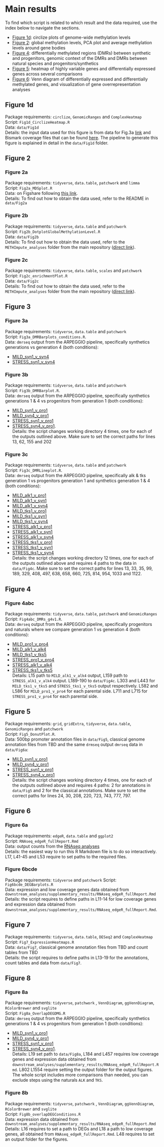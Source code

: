# Main results

To find which script is related to which result and the data required, use the index below to navigate the sections.

 - [Figure 1d](#figure-1d): circlize plots of genome-wide methylation levels
 - [Figure 2](#figure-2): global methylation levels, PCA plot and average methylation levels around gene bodies
 - [Figure 4](#figure-4): differentially methylated regions (DMRs) between synthetic and progenitors, genomic context of the DMRs and DMRs between natural species and progenitors/synthetics
 - [Figure 5](#figure-5): heatmap of highly variable genes and differentially expressed genes across several comparisons
 - [Figure 6](#figure-6): Venn diagram of differentially expressed and differentially methylated genes, and visualization of gene overrepresentation analyses


## Figure 1d

Package requirements: `circlize`, `GenomicRanges` and `ComplexHeatmap`  
Script: `Fig1d_CirclizeHeatmap.R`  
Data: `data/Fig1d`  
Details: the input data used for this figure is from data for Fig.3a [link](https://figshare.com/projects/Data_for_MDS_analyses/134765) and Bismark coverage files that can be found [here](https://doi.org/10.5281/zenodo.7323783). The pipeline to generate this figure is explained in detail in the `data/Fig1d` folder.

## Figure 2

### Figure 2a

Package requirements: `tidyverse`, `data.table`, `patchwork` and `limma`  
Script: `Fig2a_MDSplot.R`  
Data: on Figshare following [this link](https://figshare.com/projects/Data_for_MDS_analyses/134765).   
Details: To find out how to obtain the data used, refer to the README in `data/Fig2a`

### Figure 2b

Package requirements: `tidyverse`, `data.table` and `patchwork`  
Script: `Fig2b_DotplotGlobalMethylationLevel.R`  
Data: `data/Fig2b`  
Details: To find out how to obtain the data used, refer to the `METHImpute_analyses` folder from the main repository ([direct link](https://github.com/supermaxiste/EnvironmentalStressPolyploidEvolution/tree/main/METHImpute_analyses)).

### Figure 2c

Package requirements: `tidyverse`, `data.table`, `scales` and `patchwork`  
Script: `Fig2c_enrichmentPlot.R`  
Data: `data/Fig2c`  
Details: To find out how to obtain the data used, refer to the `METHImpute_analyses` folder from the main repository ([direct link](https://github.com/supermaxiste/EnvironmentalStressPolyploidEvolution/tree/main/METHImpute_analyses)).

## Figure 3

### Figure 3a

Package requirements: `tidyverse`, `data.table` and `patchwork`  
Script: `Fig3a_DMRBarplots_conditions.R`.  
Data: `dmrseq` output from the ARPEGGIO pipeline, specifically synthetics generations  vs generation 4 (both conditions):
  - [MILD_syn1_v_syn4](https://github.com/supermaxiste/EnvironmentalStressPolyploidEvolution/tree/main/ARPEGGIO_analyses/MILD_syn1_v_syn4)
  - [STRESS_syn1_v_syn4](https://github.com/supermaxiste/EnvironmentalStressPolyploidEvolution/tree/main/ARPEGGIO_analyses/STRESS_syn1_v_syn4)

### Figure 3b

Package requirements: `tidyverse`, `data.table` and `patchwork`  
Script: `Fig3b_DMRBarplot.R`.  
Data: `dmrseq` output from the ARPEGGIO pipeline, specifically synthetics generations 1 & 4 vs progenitors from generation 1 (both conditions):
  - [MILD_syn1_v_pro1](https://github.com/supermaxiste/EnvironmentalStressPolyploidEvolution/tree/main/ARPEGGIO_analyses/MILD_syn1_v_pro1)
  - [MILD_syn4_v_pro1](https://github.com/supermaxiste/EnvironmentalStressPolyploidEvolution/tree/main/ARPEGGIO_analyses/MILD_syn4_v_pro1)
  - [STRESS_syn1_v_pro1](https://github.com/supermaxiste/EnvironmentalStressPolyploidEvolution/tree/main/ARPEGGIO_analyses/STRESS_syn1_v_pro1)
  - [STRESS_syn4_v_pro1](https://github.com/supermaxiste/EnvironmentalStressPolyploidEvolution/tree/main/ARPEGGIO_analyses/STRESS_syn4_v_pro1).  
Details: the script changes working directory 4 times, one for each of the outputs outlined above. Make sure to set the correct paths for lines 13, 62, 155 and 202

### Figure 3c

Package requirements: `tidyverse`, `data.table` and `patchwork`  
Script: `Fig3c_DMRLineplot.R`.  
Data: `dmrseq` output from the ARPEGGIO pipeline, specifically alk & tks generation 1 vs progenitors generation 1 and synthetics generation 1 & 4 (both conditions):
  - [MILD_alk1_v_pro1](https://github.com/supermaxiste/EnvironmentalStressPolyploidEvolution/tree/main/ARPEGGIO_analyses/MILD_alk1_v_pro1)
  - [MILD_alk1_v_syn1](https://github.com/supermaxiste/EnvironmentalStressPolyploidEvolution/tree/main/ARPEGGIO_analyses/MILD_alk1_v_syn1)
  - [MILD_alk1_v_syn4](https://github.com/supermaxiste/EnvironmentalStressPolyploidEvolution/tree/main/ARPEGGIO_analyses/MILD_alk1_v_syn4)
  - [MILD_tks1_v_pro1](https://github.com/supermaxiste/EnvironmentalStressPolyploidEvolution/tree/main/ARPEGGIO_analyses/MILD_tks1_v_pro1)
  - [MILD_tks1_v_syn1](https://github.com/supermaxiste/EnvironmentalStressPolyploidEvolution/tree/main/ARPEGGIO_analyses/MILD_tks1_v_syn1)
  - [MILD_tks1_v_syn4](https://github.com/supermaxiste/EnvironmentalStressPolyploidEvolution/tree/main/ARPEGGIO_analyses/MILD_tks1_v_syn4)
  - [STRESS_alk1_v_pro1](https://github.com/supermaxiste/EnvironmentalStressPolyploidEvolution/tree/main/ARPEGGIO_analyses/STRESS_alk1_v_pro1)
  - [STRESS_alk1_v_syn1](https://github.com/supermaxiste/EnvironmentalStressPolyploidEvolution/tree/main/ARPEGGIO_analyses/STRESS_alk1_v_syn1)
  - [STRESS_alk1_v_syn4](https://github.com/supermaxiste/EnvironmentalStressPolyploidEvolution/tree/main/ARPEGGIO_analyses/STRESS_alk1_v_syn4)
  - [STRESS_tks1_v_pro1](https://github.com/supermaxiste/EnvironmentalStressPolyploidEvolution/tree/main/ARPEGGIO_analyses/STRESS_tks1_v_pro1)
  - [STRESS_tks1_v_syn1](https://github.com/supermaxiste/EnvironmentalStressPolyploidEvolution/tree/main/ARPEGGIO_analyses/STRESS_tks1_v_syn1)
  - [STRESS_tks1_v_syn4](https://github.com/supermaxiste/EnvironmentalStressPolyploidEvolution/tree/main/ARPEGGIO_analyses/STRESS_tks1_v_syn4)   
Details: the script changes working directory 12 times, one for each of the outputs outlined above and requires 4 paths to the data in `data/Fig4c`. Make sure to set the correct paths for lines 13, 33, 35, 99, 189, 329, 408, 497, 638, 658, 660, 725, 814, 954, 1033 and 1122.

## Figure 4

### Figure 4abc

Package requirements: `tidyverse`, `data.table`, `patchwork` and `GenomicRanges`  
Script: `Fig4abc_DMRs_g4v1.R`.  
Data: `dmrseq` output from the ARPEGGIO pipeline, specifically progenitors and naturals where we compare generation 1 vs generation 4 (both conditions):
  - [MILD_pro1_v_pro4](https://github.com/supermaxiste/EnvironmentalStressPolyploidEvolution/tree/main/ARPEGGIO_analyses/MILD_pro1_v_pro4)
  - [MILD_alk1_v_alk4](https://github.com/supermaxiste/EnvironmentalStressPolyploidEvolution/tree/main/ARPEGGIO_analyses/MILD_alk1_v_alk4)
  - [MILD_tks1_v_tks5](https://github.com/supermaxiste/EnvironmentalStressPolyploidEvolution/tree/main/ARPEGGIO_analyses/MILD_tks1_v_tks5)
  - [STRESS_pro1_v_pro4](https://github.com/supermaxiste/EnvironmentalStressPolyploidEvolution/tree/main/ARPEGGIO_analyses/STRESS_pro1_v_pro4)
  - [STRESS_alk1_v_alk4](https://github.com/supermaxiste/EnvironmentalStressPolyploidEvolution/tree/main/ARPEGGIO_analyses/STRESS_alk1_v_alk4)
  - [STRESS_tks1_v_tks5](https://github.com/supermaxiste/EnvironmentalStressPolyploidEvolution/tree/main/ARPEGGIO_analyses/STRESS_tks1_v_tks5)  
Details: L15 path to `MILD_alk1_v_alk4` output, L159 path to `STRESS_alk1_v_alk4` output. L189-190 to `data/Fig4c`. L303 and L443 for `MILD_tks1_v_tks5` and `STRESS_tks1_v_tks5` output respectively. L582 and L586 for `MILD_pro1_v_pro4` for each parental side. L711 and L715 for `STRESS_pro1_v_pro4` for each parental side.

## Figure 5

Package requirements: `grid`, `gridExtra`, `tidyverse`, `data.table`, `GenomicRanges` and `patchwork`  
Script: `Fig5_DonutPlot.R`.  
Data: 500bp promoter annotation files in `data/Fig5`, classical genome annotation files from TBD and the same `drmseq` output `dmrseq` data in `data/Fig6a`:  
  - [MILD_syn1_v_pro1](https://github.com/supermaxiste/EnvironmentalStressPolyploidEvolution/tree/main/ARPEGGIO_analyses/MILD_syn1_v_pro1)
  - [MILD_syn4_v_pro1](https://github.com/supermaxiste/EnvironmentalStressPolyploidEvolution/tree/main/ARPEGGIO_analyses/MILD_syn4_v_pro1)
  - [STRESS_syn1_v_pro1](https://github.com/supermaxiste/EnvironmentalStressPolyploidEvolution/tree/main/ARPEGGIO_analyses/STRESS_syn1_v_pro1)
  - [STRESS_syn4_v_pro1](https://github.com/supermaxiste/EnvironmentalStressPolyploidEvolution/tree/main/ARPEGGIO_analyses/STRESS_syn4_v_pro1)   
Details: the script changes working directory 4 times, one for each of the outputs outlined above and requires 4 paths: 2 for annotations in `data/Fig5` and 2 for the classical annotations. Make sure to set the correct paths for lines 24, 30, 208, 220, 723, 743, 777, 797.


## Figure 6

### Figure 6a

Package requirements: `edgeR`, `data.table` and `ggplot2`  
Script: `RNAseq_edgeR_fullReport.Rmd`  
Data: output counts from the [RNAseq analyses](https://github.com/supermaxiste/EnvironmentalStressPolyploidEvolution/tree/main/RNAseq)  
Details: the easiest way to run this R Markdown file is to do so interactively. L17, L41-45 and L53 require to set paths to the required files.  

### Figure 6bcde

Package requirements: `tidyverse` and `patchwork` 
Script: `Fig6bcde_DEGBarplots.R`  
Data: expression and low coverage genes data obtained from `downstream_analyses/supplementary_results/RNAseq_edgeR_fullReport.Rmd`    
Details: the script requires to define paths in L11-14 for low coverage genes and expression data obtained from `downstream_analyses/supplementary_results/RNAseq_edgeR_fullReport.Rmd`.  


## Figure 7

Package requirements: `tidyverse`, `data.table`, `DESeq2` and `ComplexHeatmap`  
Script: `Fig7_ExpressionHeatmaps.R`  
Data: `data/Fig7`, classical genome annotation files from TBD and count tables from TBD   
Details: the script requires to define paths in L13-19 for the annotations, count tables and data from `data/Fig7`.

## Figure 8

### Figure 8a

Package requirements: `tidyverse`, `patchwork` , `VennDiagram`, `ggVennDiagram`, `RColorBrewer` and `svglite`  
Script: `Fig8a_OverlapDEGDMG.R`  
Data: `dmrseq` output from the ARPEGGIO pipeline, specifically synthetics generations 1 & 4 vs progenitors from generation 1 (both conditions):
  - [MILD_syn1_v_pro1](https://github.com/supermaxiste/EnvironmentalStressPolyploidEvolution/tree/main/ARPEGGIO_analyses/MILD_syn1_v_pro1)
  - [MILD_syn4_v_pro1](https://github.com/supermaxiste/EnvironmentalStressPolyploidEvolution/tree/main/ARPEGGIO_analyses/MILD_syn4_v_pro1)
  - [STRESS_syn1_v_pro1](https://github.com/supermaxiste/EnvironmentalStressPolyploidEvolution/tree/main/ARPEGGIO_analyses/STRESS_syn1_v_pro1)
  - [STRESS_syn4_v_pro1](https://github.com/supermaxiste/EnvironmentalStressPolyploidEvolution/tree/main/ARPEGGIO_analyses/STRESS_syn4_v_pro1).  
  Details: L19 set path to `data/Fig8a`, L184 and L457 requires low coverage genes and expression data obtained from `downstream_analyses/supplementary_results/RNAseq_edgeR_fullReport.Rmd`. L802 L1554 require setting the output folder for the output figures. The whole script includes more comparisons than needed, you can exclude steps using the naturals `ALK` and `TKS`.

### Figure 8b

Package requirements: `tidyverse`, `patchwork` , `VennDiagram`, `ggVennDiagram`, `RColorBrewer` and `svglite`  
Script: `Fig8b_overlapDEGConditions.R`  
Data: expression data obtained from `downstream_analyses/supplementary_results/RNAseq_edgeR_fullReport.Rmd`  
Details: L16 requires to set a path to DEGs and L18 a path to low coverage genes, all obtained from `RNAseq_edgeR_fullReport.Rmd`. L48 requires to set an output folder for the figures.  
